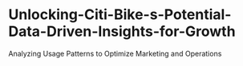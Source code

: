 # Unlocking-Citi-Bike-s-Potential-Data-Driven-Insights-for-Growth
Analyzing Usage Patterns to Optimize Marketing and Operations
